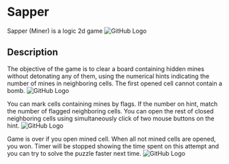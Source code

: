 # Sapper
Sapper (Miner) is a logic 2d game
![GitHub Logo](/images/forReadme/start.PNG)
 
## Description
The objective of the game is to clear a board containing hidden mines without detonating any of them, 
using the numerical hints indicating the number of mines in neighboring cells. 
The first opened cell cannot contain a bomb.
![GitHub Logo](/images/forReadme/firstMove.PNG)

You can mark cells containing mines by flags. If the number on hint, match the number of flagged neighboring cells. 
You can open the rest of closed neighboring cells using simultaneously click of two mouse buttons on the hint.
![GitHub Logo](/images/forReadme/flag.PNG)
 
Game is over if you open mined cell. When all not mined cells are opened, you won. 
Timer will be stopped showing the time spent on this attempt and you can try to solve the puzzle faster next time. 
![GitHub Logo](/images/forReadme/over.png)

 

